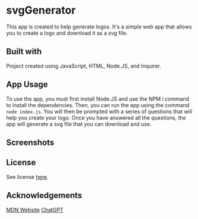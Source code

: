 # svgGenerator
This app is created to help generate logos. It's a simple web app that allows you to create a logo and download it as a svg file. 

## Built with
Project created using JavaScript, HTML, Node.JS, and Inquirer.

## App Usage
To use the app, you must first install Node.JS and use the NPM i command to install the dependencies. Then, you can run the app using the command `node index.js`. You will then be prompted with a series of questions that will help you create your logo. Once you have answered all the questions, the app will generate a svg file that you can download and use.

## Screenshots


## License
See license [here](./LICENSE).

## Acknowledgements
[MDN Website](https://developer.mozilla.org/en-US)
[ChatGPT](https://chat.openai.com/)
